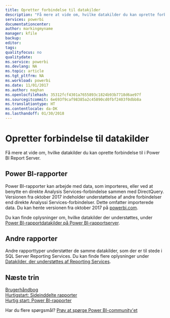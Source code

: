 ```yaml
---
title: Opretter forbindelse til datakilder
description: "Få mere at vide om, hvilke datakilder du kan oprette forbindelse til i Power BI Report Server."
services: powerbi
documentationcenter: 
author: markingmyname
manager: kfile
backup: 
editor: 
tags: 
qualityfocus: no
qualitydate: 
ms.service: powerbi
ms.devlang: NA
ms.topic: article
ms.tgt_pltfrm: NA
ms.workload: powerbi
ms.date: 11/01/2017
ms.author: maghan
ms.openlocfilehash: 35312fcf4301a7655893c1824b93b7718d6ae97f
ms.sourcegitcommit: 6e693f9caf98385a2c45890cd0fbf2403f0dbb8a
ms.translationtype: HT
ms.contentlocale: da-DK
ms.lasthandoff: 01/30/2018
---
```

# <a name="connecting-to-data-sources"></a>Opretter forbindelse til datakilder
Få mere at vide om, hvilke datakilder du kan oprette forbindelse til i Power BI Report Server.

## <a name="power-bi-reports"></a>Power BI-rapporter
Power BI-rapporter kan arbejde med data, som importeres, eller ved at benytte en direkte Analysis Services-forbindelse sammen med DirectQuery. Versionen fra oktober 2017 indeholder understøttelse af andre forbindelser end direkte Analyssi Services-forbindelser. Dette omfatter importerede data. Du kan hente versionen fra oktober 2017 på [powerbi.com](https://powerbi.microsoft.com/report-server/).

Du kan finde oplysninger om, hvilke datakilder der understøttes, under [Power BI-rapportdatakilder på Power BI-rapportserver](data-sources.md).

## <a name="other-reports"></a>Andre rapporter
Andre rapporttyper understøtter de samme datakilder, som der er til stede i SQL Server Reporting Services. Du kan finde flere oplysninger under [Datakilder, der understøttes af Reporting Services](https://docs.microsoft.com/sql/reporting-services/report-data/data-sources-supported-by-reporting-services-ssrs).

## <a name="next-steps"></a>Næste trin
[Brugerhåndbog](user-handbook-overview.md)  
[Hurtigstart: Sideinddelte rapporter](quickstart-create-paginated-report.md)  
[Hurtig start: Power BI-rapporter](quickstart-create-powerbi-report.md)

Har du flere spørgsmål? [Prøv at spørge Power BI-community'et](https://community.powerbi.com/)

